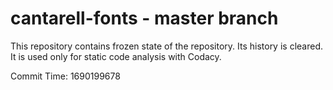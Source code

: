 # cantarell-fonts - master branch

This repository contains frozen state of the repository.
Its history is cleared. It is used only for static code
analysis with Codacy.

Commit Time: 1690199678